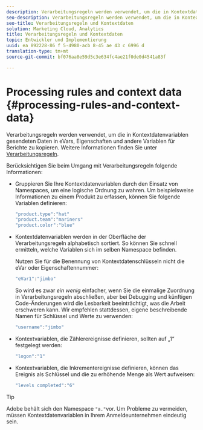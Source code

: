 ```yaml
---
description: Verarbeitungsregeln werden verwendet, um die in Kontextdatenvariablen gesendeten Daten in eVars, Eigenschaften und andere Variablen für Berichte zu kopieren.
seo-description: Verarbeitungsregeln werden verwendet, um die in Kontextdatenvariablen gesendeten Daten in eVars, Eigenschaften und andere Variablen für Berichte zu kopieren.
seo-title: Verarbeitungsregeln und Kontextdaten
solution: Marketing Cloud, Analytics
title: Verarbeitungsregeln und Kontextdaten
topic: Entwickler und Implementierung
uuid: ea 892228-86 f 5-4980-acb 8-45 ae 43 c 6996 d
translation-type: tm+mt
source-git-commit: bf076aa8e59d5c3e634fc4ae21f0de0d4541a83f

---
```



# Processing rules and context data {#processing-rules-and-context-data}

Verarbeitungsregeln werden verwendet, um die in Kontextdatenvariablen gesendeten Daten in eVars, Eigenschaften und andere Variablen für Berichte zu kopieren. Weitere Informationen finden Sie unter [Verarbeitungsregeln](https://docs.adobe.com/content/help/en/analytics/admin/admin-tools/processing-rules/processing-rules.html).

Berücksichtigen Sie beim Umgang mit Verarbeitungsregeln folgende Informationen:

* Gruppieren Sie Ihre Kontextdatenvariablen durch den Einsatz von Namespaces, um eine logische Ordnung zu wahren. Um beispielsweise Informationen zu einem Produkt zu erfassen, können Sie folgende Variablen definieren:

   ```js
   "product.type":"hat" 
   "product.team":"mariners" 
   "product.color":"blue"
   ```

* Kontextdatenvariablen werden in der Oberfläche der Verarbeitungsregeln alphabetisch sortiert. So können Sie schnell ermitteln, welche Variablen sich im selben Namespace befinden.

   Nutzen Sie für die Benennung von Kontextdatenschlüsseln nicht die eVar oder Eigenschaftennummer:

   ```js
   "eVar1":"jimbo"
   ```

   So wird es zwar *ein wenig* einfacher, wenn Sie die einmalige Zuordnung in Verarbeitungsregeln abschließen, aber bei Debugging und künftigen Code-Änderungen wird die Lesbarkeit beeinträchtigt, was die Arbeit erschweren kann. Wir empfehlen stattdessen, eigene beschreibende Namen für Schlüssel und Werte zu verwenden:

   ```js
   "username":"jimbo"
   ```

* Kontextvariablen, die Zählerereignisse definieren, sollten auf „1“ festgelegt werden:

   ```js
   "logon":"1"
   ```

* Kontextvariablen, die Inkrementereignisse definieren, können das Ereignis als Schlüssel und die zu erhöhende Menge als Wert aufweisen:

   ```js
   "levels completed":"6"
   ```

>[!TIP]
>
>Adobe behält sich den Namespace `"a."`vor. Um Probleme zu vermeiden, müssen Kontextdatenvariablen in Ihrem Anmeldeunternehmen eindeutig sein.

